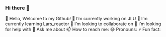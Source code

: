 ### Hi there 👋
<!-- **Krewoe/Krewoe** is a ✨ _special_ ✨ repository because its `README.md` (this file) appears on your GitHub profile. -->

👋 Hello, Welcome to my Github!
🔭 I’m currently working on JLU
🌱 I’m currently learning Lars_reactor
👯 I’m looking to collaborate on 
🤔 I’m looking for help with 
💬 Ask me about 
📫 How to reach me:
😄 Pronouns: 
⚡ Fun fact: 

